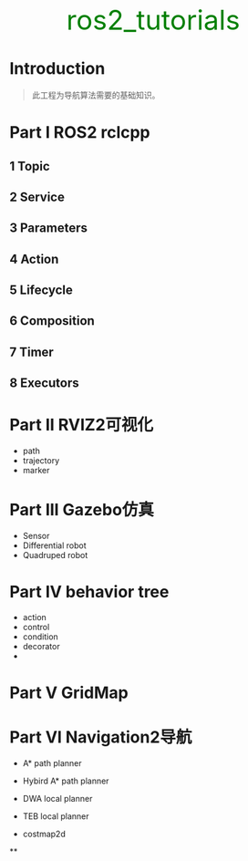<center> <font color='green' size=10> ros2_tutorials </font>  </center>

# Introduction

> 此工程为导航算法需要的基础知识。

# Part I ROS2 rclcpp



## 1 Topic



## 2 Service



## 3 Parameters



## 4 Action



## 5 Lifecycle



## 6 Composition



## 7 Timer



## 8 Executors



# Part II RVIZ2可视化

* path
* trajectory
* marker

# Part III Gazebo仿真

* Sensor
* Differential robot
* Quadruped robot

# Part IV behavior tree

* action
* control
* condition
* decorator
* 

# Part V GridMap



# Part VI Navigation2导航

* A*  path planner

* Hybird A* path planner

* DWA local planner

* TEB local planner

* costmap2d

** 

  

